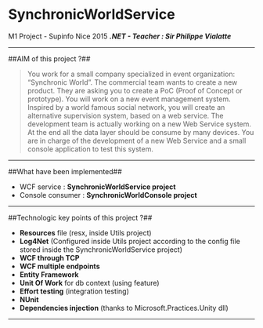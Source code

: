 SynchronicWorldService
======================

M1 Project - Supinfo Nice 2015
***.NET - Teacher : Sir Philippe Vialatte***

* * *
##AIM of this project ?##
<br/>

>You work for a small company specialized in event organization: “Synchronic World”. The commercial team wants to create a new product. They are asking you to create a PoC (Proof of Concept or prototype).
You will work on a new event management system. Inspired by a world famous social network, you will create an alternative supervision system, based on a web service.
The development team is actually working on a new Web Service system. At the end all the data layer should be consume by many devices.
You are in charge of the development of a new Web Service and a small console application to test this system.

* * *
##What have been implemented##
* WCF service : **SynchronicWorldService project**
* Console consumer : **SynchronicWorldConsole project**

* * *
##Technologic key points of this project ?##
* **Resources** file (resx, inside Utils project)
* **Log4Net** (Configured inside Utils project according to the config file stored inside the SynchronicWorldService project)
* **WCF through TCP**
* **WCF multiple endpoints**
* **Entity Framework**
* **Unit Of Work** for db context (using feature)
* **Effort testing** (integration testing)
* **NUnit**
* **Dependencies injection** (thanks to Microsoft.Practices.Unity dll)

* * *




